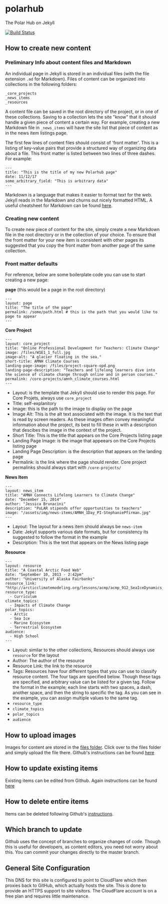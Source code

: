 # polarhub
The Polar Hub on Jekyll

[![Build Status](https://travis-ci.org/ccnmtl/polarhub.svg?branch=master)](https://travis-ci.org/ccnmtl/polarhub)

## How to create new content
### Preliminary Info about content files and Markdown
An individual page in Jekyll is stored in an individual files (with the file extension `.md` for Markdown).  Files of content can be organized into collections in the following folders:
```
_core_projects  
_news_items  
_resources  
```
A content file can be saved in the root directory of the project, or in one of these collections. Saving to a collection lets the site "know" that it should handle a given piece of content a certain way.  For example, creating a new Markdown file in `_news_items` will have the site list that piece of content as in the news item listings page.

The first few lines of content files should consist of 'front matter'.  This is a listing of key-value pairs that provide a structured way of organizing data about a file. This front matter is listed between two lines of three dashes. For example:

```
---
title: "This is the title of my new Polarhub page"
date: 11/12/17
some_arbitrary_field: "This is arbitrary data"
---
```

Markdown is a language that makes it easier to format text for the web.  Jekyll reads in the Markdown and churns out nicely formatted HTML.  A useful cheatsheet for Markdown can be found [here](https://github.com/adam-p/markdown-here/wiki/Markdown-Cheatsheet).

### Creating new content
To create new piece of content for the site, simply create a new Markdown file in the root directory or in the collection of your choice.  To ensure that the front matter for your new item is consistent with other pages its suggested that you copy the front matter from another page of the same collection.

### Front matter defaults
For reference, below are some boilerplate code you can use to start creating a new page:

__page__ (this would be a page in the root directory)

```
---
layout: page
title: "The title of the page"
permalink: /some/path.html # this is the path that you would like to page to appear
---
```

__Core Project__

```
---
layout: core_project 
title: "Online Professional Development for Teachers: Climate Change"
image: /files/W1E1_1_full.jpg
image-alt: "A glacier floating in the sea."
short-title: AMNH Climate Courses
landing-page-image: /files/project-square-opd.png
landing-page-description: "Teachers and lifelong learners dive into the science of climate change through online and in person courses."
permalink: /core-projects/amnh_climate_courses.html
---
```
* Layout: is the template that Jekyll should use to render this page. For Core Projets, always use `core_project`
* Title: self-explanitory
* Image: this is the path to the image to display on the page
* Image Alt: This is the alt text associated with the image. It is the text that is read by screen readers. As these images often convey meaningful information about the project, its best to fill these in with a description that descibes the image in the context of the project.
* Short Title: This is the title that appears on the Core Projects listing page
* Landing Page Image: is the image that appeears on the Core Projects listing page
* Landing Page Description: is the description that appears on the landing page
* Permalink: is the link where the page should render.  Core project permalinks should always start with `/core-projects/`

__News Item__

```
---
layout: news_item
title: "AMNH Connects Lifelong Learners to Climate Change"
date: "December 15, 2014"
author: "Jessica Brunacini"
description: "PoLAR stipends offer opportunities to teachers"
image: "/assets/img/news-items/AMNH_1Day_PI-StephaniePfirman.jpg"
---
```

* Layout: The layout for a news item should always be `news-item`
* Date: Jekyll supports various date formats, but for consistency its suggested to follow the format in the example
* Description: This is the text that appears on the News listing page

__Resource__

```
---
layout: resource
title: "A Coastal Arctic Food Web"
date: "September 10, 2013 - 2:42pm"
author: "University of Alaska Fairbanks"
resource_link: "http://arcticclimatemodeling.org/lessons/acmp/acmp_912_SeaIceDynamics_ACoastalAr..."
resource_type:
  - Curriculum
climate_topics:
  - Impacts of Climate Change
polar_topics:
  - Arctic
  - Sea Ice
  - Marine Ecosystem
  - Terrestrial Ecosystem
audience:
  - High School
---
```

* Layout: similar to the other collections, Resources should always use `resource` for the layout
* Author: The author of the resource
* Resource Link: the link to the resource
* Tags: Resources have four different types that you can use to classify resource content. The four tags are specified below.  Though these tags are specified, and arbitrary value can be listed for a given tag. Follow the format in the example; each line starts with two spaces, a dash, another space, and then the string to specific the tag.  As you can see in the example, you can assign multiple values to the same tag.
* `resource_type`
* `climate_topics`
* `polar_topics`
* `audience`

                        
## How to upload images

Images for content are stored in the [files folder](https://github.com/PoLAR-Hub/polarhub/tree/master/files). Click over to the files folder and simply upload the file there. Github's instructions can be found [here](https://help.github.com/articles/adding-a-file-to-a-repository/)

## How to update existing items
Existing items can be edited from Github.  Again instructions can be found [here](https://help.github.com/articles/editing-files-in-your-repository/)

## How to delete entire items
Items can be deleted following Github's [instructions](https://github.com/blog/1545-deleting-files-on-github).

## Which branch to update
Github uses the concept of branches to organize changes of code.  Though this is useful for developers, as content editors, you need not worry about this.  You can commit your changes directly to the master branch.

## General Site Configuration
This DNS for this site is configured to point to CloudFlare which then proxies back to GitHub, which actually hosts the site. This is done to provide an HTTPS support to site visitors. The CloudFlare account is on a free plan and requires little maintenance.
